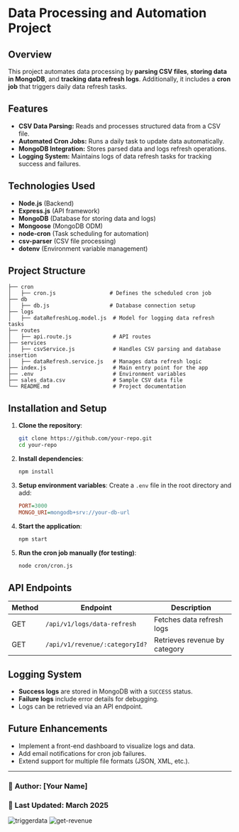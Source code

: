 # Data Processing and Automation Project

## Overview
This project automates data processing by **parsing CSV files**, **storing data in MongoDB**, and **tracking data refresh logs**. Additionally, it includes a **cron job** that triggers daily data refresh tasks.

## Features
- **CSV Data Parsing:** Reads and processes structured data from a CSV file.
- **Automated Cron Jobs:** Runs a daily task to update data automatically.
- **MongoDB Integration:** Stores parsed data and logs refresh operations.
- **Logging System:** Maintains logs of data refresh tasks for tracking success and failures.

## Technologies Used
- **Node.js** (Backend)
- **Express.js** (API framework)
- **MongoDB** (Database for storing data and logs)
- **Mongoose** (MongoDB ODM)
- **node-cron** (Task scheduling for automation)
- **csv-parser** (CSV file processing)
- **dotenv** (Environment variable management)

## Project Structure
```
├── cron
│   ├── cron.js                 # Defines the scheduled cron job
├── db
│   ├── db.js                   # Database connection setup
├── logs
│   ├── dataRefreshLog.model.js  # Model for logging data refresh tasks
├── routes
│   ├── api.route.js             # API routes
├── services
│   ├── csvService.js            # Handles CSV parsing and database insertion
│   ├── dataRefresh.service.js   # Manages data refresh logic
├── index.js                     # Main entry point for the app
├── .env                         # Environment variables
├── sales_data.csv               # Sample CSV data file
└── README.md                    # Project documentation
```

## Installation and Setup
1. **Clone the repository**:
   ```sh
   git clone https://github.com/your-repo.git
   cd your-repo
   ```

2. **Install dependencies**:
   ```sh
   npm install
   ```

3. **Setup environment variables**:
   Create a `.env` file in the root directory and add:
   ```ini
   PORT=3000
   MONGO_URI=mongodb+srv://your-db-url
   ```

4. **Start the application**:
   ```sh
   npm start
   ```

5. **Run the cron job manually (for testing)**:
   ```sh
   node cron/cron.js
   ```

## API Endpoints
| Method | Endpoint                | Description                         |
|--------|-------------------------|-------------------------------------|
| GET    | `/api/v1/logs/data-refresh` | Fetches data refresh logs          |
| GET    | `/api/v1/revenue/:categoryId?` | Retrieves revenue by category     |

## Logging System
- **Success logs** are stored in MongoDB with a `SUCCESS` status.
- **Failure logs** include error details for debugging.
- Logs can be retrieved via an API endpoint.

## Future Enhancements
- Implement a front-end dashboard to visualize logs and data.
- Add email notifications for cron job failures.
- Extend support for multiple file formats (JSON, XML, etc.).

---

### 📌 **Author**: [Your Name]  
### 📅 **Last Updated**: March 2025
![triggerdata](https://github.com/user-attachments/assets/b7b1ee15-f81a-45f7-8129-1c0d0206494c)
![get-revenue](https://github.com/user-attachments/assets/8188c729-8875-4490-a0a5-22a992e06c89)
